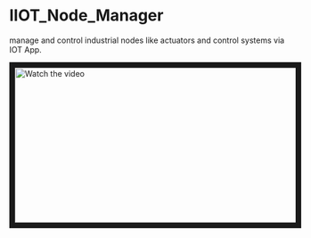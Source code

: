 # IIOT_Node_Manager
manage and control industrial nodes like actuators and control systems via IOT App.

<!-- [![Watch the video](https://img.youtube.com/vi/kqubm8_RC5Y/default.jpg)](https://youtu.be/kqubm8_RC5Y) -->

<a href=" https://youtu.be/kqubm8_RC5Y" target="_blank">
 <img src="https://github.com/SmFaraji/IIOT_Node_Manager/edit/main/IIOT_Project.png" alt="Watch the video" width="689" height="278" border="10" />
</a>
